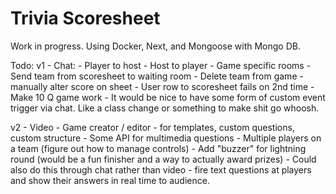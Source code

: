 # Trivia Scoresheet

Work in progress. Using Docker, Next, and Mongoose with Mongo DB.

Todo:
 v1
    - Chat:
        - Player to host
        - Host to player
        - Game specific rooms
    - Send team from scoresheet to waiting room
    - Delete team from game
    - manually alter score on sheet
    - User row to scoresheet fails on 2nd time
    - Make 10 Q game work
    - It would be nice to have some form of custom event trigger via chat. Like a class change or something to make shit go whoosh.

 v2
    - Video
    - Game creator / editor - for templates, custom questions, custom structure
    - Some API for multimedia questions
    - Multiple players on a team (figure out how to manage controls)
    - Add "buzzer" for lightning round (would be a fun finisher and a way to actually award prizes)
    - Could also do this through chat rather than video - fire text questions at players and show their answers in real time to audience.
